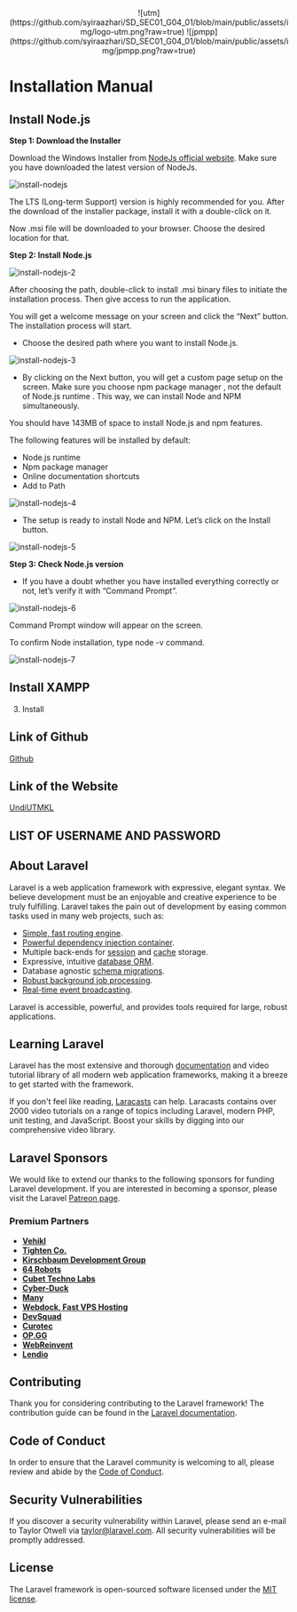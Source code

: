 <p align="center" width="100%">
![utm](https://github.com/syiraazhari/SD_SEC01_G04_01/blob/main/public/assets/img/logo-utm.png?raw=true)
![jpmpp](https://github.com/syiraazhari/SD_SEC01_G04_01/blob/main/public/assets/img/jpmpp.png?raw=true)
</p>

# Installation Manual

## Install Node.js

**Step 1: Download the Installer**
    
Download the Windows Installer from [NodeJs official website](https://nodejs.org/en/download/). Make sure you have downloaded the latest version of NodeJs. 

![install-nodejs](https://github.com/syiraazhari/SD_SEC01_G04_01/blob/main/installation/nodejs/install-nodejs.png?raw=true)
    
The LTS (Long-term Support) version is highly recommended for you. After the download of the installer package, install it with a double-click on it.

Now .msi file will be downloaded to your browser. Choose the desired location for that.

**Step 2: Install Node.js**

![install-nodejs-2](https://github.com/syiraazhari/SD_SEC01_G04_01/blob/main/installation/nodejs/install-nodejs-2.png?raw=true)

After choosing the path, double-click to install .msi binary files to initiate the installation process. Then give access to run the application.

You will get a welcome message on your screen and click the “Next” button. The installation process will start.

- Choose the desired path where you want to install Node.js.

![install-nodejs-3](https://github.com/syiraazhari/SD_SEC01_G04_01/blob/main/installation/nodejs/install-nodejs-3.png?raw=true)

- By clicking on the Next button, you will get a custom page setup on the screen. Make sure you choose npm package manager , not the default of Node.js runtime . This way, we can install Node and NPM simultaneously.

You should have 143MB of space to install Node.js and npm features.

The following features will be installed by default:

- Node.js runtime
- Npm package manager
- Online documentation shortcuts
- Add to Path

![install-nodejs-4](https://github.com/syiraazhari/SD_SEC01_G04_01/blob/main/installation/nodejs/install-nodejs-4.png?raw=true)

- The setup is ready to install Node and NPM. Let’s click on the Install button.

![install-nodejs-5](https://github.com/syiraazhari/SD_SEC01_G04_01/blob/main/installation/nodejs/install-nodejs-5.png?raw=true)
    
**Step 3: Check Node.js version**
- If you have a doubt whether you have installed everything correctly or not, let’s verify it with “Command Prompt”.

![install-nodejs-6](https://github.com/syiraazhari/SD_SEC01_G04_01/blob/main/installation/nodejs/install-nodejs-6.png?raw=true)

Command Prompt window will appear on the screen.

To confirm Node installation, type node -v command.
    
![install-nodejs-7](https://github.com/syiraazhari/SD_SEC01_G04_01/blob/main/installation/nodejs/install-nodejs-7.png?raw=true)

## Install XAMPP


3. Install


## Link of Github
[Github](https://github.com/syiraazhari/SD_SEC01_G04_01)

## Link of the Website
[UndiUTMKL]()

## LIST OF USERNAME AND PASSWORD



## About Laravel

Laravel is a web application framework with expressive, elegant syntax. We believe development must be an enjoyable and creative experience to be truly fulfilling. Laravel takes the pain out of development by easing common tasks used in many web projects, such as:

- [Simple, fast routing engine](https://laravel.com/docs/routing).
- [Powerful dependency injection container](https://laravel.com/docs/container).
- Multiple back-ends for [session](https://laravel.com/docs/session) and [cache](https://laravel.com/docs/cache) storage.
- Expressive, intuitive [database ORM](https://laravel.com/docs/eloquent).
- Database agnostic [schema migrations](https://laravel.com/docs/migrations).
- [Robust background job processing](https://laravel.com/docs/queues).
- [Real-time event broadcasting](https://laravel.com/docs/broadcasting).

Laravel is accessible, powerful, and provides tools required for large, robust applications.

## Learning Laravel

Laravel has the most extensive and thorough [documentation](https://laravel.com/docs) and video tutorial library of all modern web application frameworks, making it a breeze to get started with the framework.

If you don't feel like reading, [Laracasts](https://laracasts.com) can help. Laracasts contains over 2000 video tutorials on a range of topics including Laravel, modern PHP, unit testing, and JavaScript. Boost your skills by digging into our comprehensive video library.

## Laravel Sponsors

We would like to extend our thanks to the following sponsors for funding Laravel development. If you are interested in becoming a sponsor, please visit the Laravel [Patreon page](https://patreon.com/taylorotwell).

### Premium Partners

- **[Vehikl](https://vehikl.com/)**
- **[Tighten Co.](https://tighten.co)**
- **[Kirschbaum Development Group](https://kirschbaumdevelopment.com)**
- **[64 Robots](https://64robots.com)**
- **[Cubet Techno Labs](https://cubettech.com)**
- **[Cyber-Duck](https://cyber-duck.co.uk)**
- **[Many](https://www.many.co.uk)**
- **[Webdock, Fast VPS Hosting](https://www.webdock.io/en)**
- **[DevSquad](https://devsquad.com)**
- **[Curotec](https://www.curotec.com/services/technologies/laravel/)**
- **[OP.GG](https://op.gg)**
- **[WebReinvent](https://webreinvent.com/?utm_source=laravel&utm_medium=github&utm_campaign=patreon-sponsors)**
- **[Lendio](https://lendio.com)**

## Contributing

Thank you for considering contributing to the Laravel framework! The contribution guide can be found in the [Laravel documentation](https://laravel.com/docs/contributions).

## Code of Conduct

In order to ensure that the Laravel community is welcoming to all, please review and abide by the [Code of Conduct](https://laravel.com/docs/contributions#code-of-conduct).

## Security Vulnerabilities

If you discover a security vulnerability within Laravel, please send an e-mail to Taylor Otwell via [taylor@laravel.com](mailto:taylor@laravel.com). All security vulnerabilities will be promptly addressed.

## License

The Laravel framework is open-sourced software licensed under the [MIT license](https://opensource.org/licenses/MIT).


